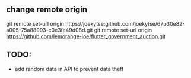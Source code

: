 ## change remote origin
git remote set-url origin https://joekytse:github.com/joekytse/67b30e82-a005-75a88993-c0e3fe49d08d.git
git remote set-url origin https://github.com/lemorange-joe/flutter_government_auction.git


## TODO:

- add random data in API to prevent data theft
